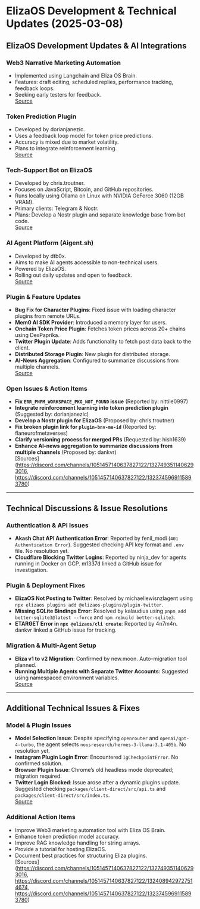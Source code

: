 # ElizaOS Development & Technical Updates (2025-03-08)

## ElizaOS Development Updates & AI Integrations

### Web3 Narrative Marketing Automation
- Implemented using Langchain and Eliza OS Brain.
- Features: draft editing, scheduled replies, performance tracking, feedback loops.
- Seeking early testers for feedback.  
[Source](https://discord.com/channels/1051457140637827122/1327493511406293016)

### Token Prediction Plugin
- Developed by dorianjanezic.
- Uses a feedback loop model for token price predictions.
- Accuracy is mixed due to market volatility.
- Plans to integrate reinforcement learning.  
[Source](https://discord.com/channels/1051457140637827122/1327493511406293016)

### Tech-Support Bot on ElizaOS
- Developed by chris.troutner.
- Focuses on JavaScript, Bitcoin, and GitHub repositories.
- Runs locally using Ollama on Linux with NVIDIA GeForce 3060 (12GB VRAM).
- Primary clients: Telegram & Nostr.
- Plans: Develop a Nostr plugin and separate knowledge base from bot code.  
[Source](https://discord.com/channels/1051457140637827122/1327493511406293016)

### AI Agent Platform (Aigent.sh)
- Developed by dtb0x.
- Aims to make AI agents accessible to non-technical users.
- Powered by ElizaOS.
- Rolling out daily updates and open to feedback.  
[Source](https://discord.com/channels/1051457140637827122/1327493511406293016)

### Plugin & Feature Updates
- **Bug Fix for Character Plugins**: Fixed issue with loading character plugins from remote URLs.
- **Mem0 AI SDK Provider**: Introduced a memory layer for users.
- **Onchain Token Price Plugin**: Fetches token prices across 20+ chains using DexPaprika.
- **Twitter Plugin Update**: Adds functionality to fetch post data back to the client.
- **Distributed Storage Plugin**: New plugin for distributed storage.
- **AI-News Aggregation**: Configured to summarize discussions from multiple channels.  
[Source](https://discord.com/channels/1051457140637827122/1323745969115893780)

### Open Issues & Action Items
- **Fix `ERR_PNPM_WORKSPACE_PKG_NOT_FOUND` issue** (Reported by: nittile0997)
- **Integrate reinforcement learning into token prediction plugin** (Suggested by: dorianjanezic)
- **Develop a Nostr plugin for ElizaOS** (Proposed by: chris.troutner)
- **Fix broken plugin link for `plugin-bnv-me-id`** (Reported by: flaneurofmetaverses)
- **Clarify versioning process for merged PRs** (Requested by: hish1639)
- **Enhance AI-news aggregation to summarize discussions from multiple channels** (Proposed by: dankvr)  
[Sources](https://discord.com/channels/1051457140637827122/1327493511406293016, https://discord.com/channels/1051457140637827122/1323745969115893780)

---

## Technical Discussions & Issue Resolutions

### Authentication & API Issues
- **Akash Chat API Authentication Error**: Reported by fenil_modi (`401 Authentication Error`). Suggested checking API key format and `.env` file. No resolution yet.
- **Cloudflare Blocking Twitter Logins**: Reported by ninja_dev for agents running in Docker on GCP. m1337d linked a GitHub issue for investigation.

### Plugin & Deployment Fixes
- **ElizaOS Not Posting to Twitter**: Resolved by michaellewisnzlagent using `npx elizaos plugins add @elizaos-plugins/plugin-twitter`.
- **Missing SQLite Bindings Error**: Resolved by kalaudius using `pnpm add better-sqlite3@latest --force` and `npm rebuild better-sqlite3`.
- **ETARGET Error in `npx @elizaos/cli create`**: Reported by 4n7m4n. dankvr linked a GitHub issue for tracking.

### Migration & Multi-Agent Setup
- **Eliza v1 to v2 Migration**: Confirmed by new.moon. Auto-migration tool planned.
- **Running Multiple Agents with Separate Twitter Accounts**: Suggested using namespaced environment variables.  
[Source](https://discord.com/channels/1051457140637827122/1320246527268098048)

---

## Additional Technical Issues & Fixes

### Model & Plugin Issues
- **Model Selection Issue**: Despite specifying `openrouter` and `openai/gpt-4-turbo`, the agent selects `nousresearch/hermes-3-llama-3.1-405b`. No resolution yet.
- **Instagram Plugin Login Error**: Encountered `IgCheckpointError`. No confirmed solution.
- **Browser Plugin Issue**: Chrome’s old headless mode deprecated; migration required.
- **Twitter Login Blocked**: Issue arose after a dynamic plugins update. Suggested checking `packages/client-direct/src/api.ts` and `packages/client-direct/src/index.ts`.  
[Source](https://discord.com/channels/1051457140637827122/1324089429727514674)

### Additional Action Items
- Improve Web3 marketing automation tool with Eliza OS Brain.
- Enhance token prediction model accuracy.
- Improve RAG knowledge handling for string arrays.
- Provide a tutorial for hosting ElizaOS.
- Document best practices for structuring Eliza plugins.  
[Sources](https://discord.com/channels/1051457140637827122/1327493511406293016, https://discord.com/channels/1051457140637827122/1324089429727514674, https://discord.com/channels/1051457140637827122/1323745969115893780)
